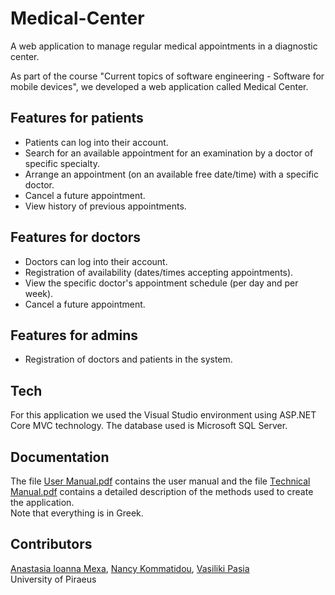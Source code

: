 # Medical-Center
A web application to manage regular medical appointments in a diagnostic center.

As part of the course "Current topics of software engineering - Software for mobile devices", we developed a web application called Medical Center.

## Features for patients
- Patients can log into their account.
- Search for an available appointment for an examination by a doctor of specific specialty.
- Arrange an appointment (on an available free date/time) with a specific doctor.
- Cancel a future appointment.
- View history of previous appointments.

## Features for doctors
- Doctors can log into their account.
- Registration of availability (dates/times accepting appointments).
- View the specific doctor's appointment schedule (per day and per week).
- Cancel a future appointment.

## Features for admins
- Registration of doctors and patients in the system.

## Tech
For this application we used the Visual Studio environment using ASP.NET Core MVC technology. The database used is Microsoft SQL Server.

## Documentation
The file [User Manual.pdf](https://github.com/anastasiamexa/Medical-Center/blob/main/User%20Manual.pdf) contains the user manual and the file
[Τechnical Μanual.pdf](https://github.com/anastasiamexa/Medical-Center/blob/main/%CE%A4echnical%20%CE%9Canual.pdf) contains a detailed description of the 
methods used to create the application. <br />
Note that everything is in Greek.

## Contributors
[Anastasia Ioanna Mexa](https://github.com/anastasiamexa), [Nancy Kommatidou](https://github.com/NancyKomm), [Vasiliki Pasia](https://github.com/VasPasia) <br />
University of Piraeus
